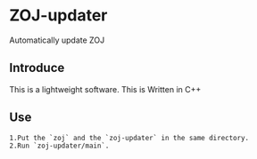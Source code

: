 # ZOJ-updater
Automatically update ZOJ
## Introduce
This is a lightweight software.
This is Written in C++
## Use
    1.Put the `zoj` and the `zoj-updater` in the same directory.
    2.Run `zoj-updater/main`. 

